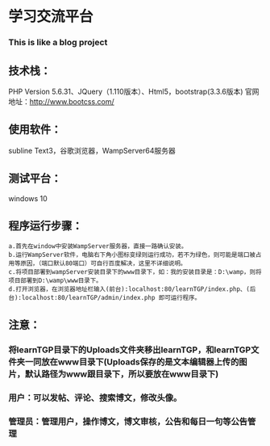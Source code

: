 # 学习交流平台
### This is like a blog project
## 技术栈：
  PHP Version 5.6.31、JQuery（1.110版本）、Html5，bootstrap(3.3.6版本) 官网地址：http://www.bootcss.com/
## 使用软件：
  subline Text3，谷歌浏览器，WampServer64服务器
## 测试平台： 
  windows 10             
## 程序运行步骤：
    a.首先在window中安装WampServer服务器，直接一路确认安装。
    b.运行WampServer软件，电脑右下角小图标变绿则运行成功，若不为绿色，则可能是端口被占用等原因，（端口默认80端口）可自行百度解决，这里不详细说明。
    c.将项目部署到wampServer安装目录下的www目录下，如：我的安装目录是：D:\wamp，则将项目部署到D:\wamp\www目录下。
    d.打开浏览器，在浏览器地址栏输入(前台):localhost:80/learnTGP/index.php、(后台):localhost:80/learnTGP/admin/index.php 即可运行程序。
    
## 注意：
### 将learnTGP目录下的Uploads文件夹移出learnTGP，和learnTGP文件夹一同放在www目录下(Uploads保存的是文本编辑器上传的图片，默认路径为www跟目录下，所以要放在www目录下)
### 用户：可以发帖、评论、搜索博文，修改头像。
### 管理员：管理用户，操作博文，博文审核，公告和每日一句等公告管理
